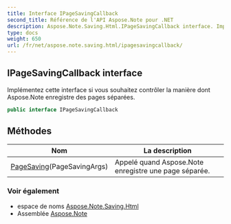 ```yaml
---
title: Interface IPageSavingCallback
second_title: Référence de l'API Aspose.Note pour .NET
description: Aspose.Note.Saving.Html.IPageSavingCallback interface. Implémentez cette interface si vous souhaitez contrôler la manière dont Aspose.Note enregistre des pages séparées.
type: docs
weight: 650
url: /fr/net/aspose.note.saving.html/ipagesavingcallback/
---
```

## IPageSavingCallback interface

Implémentez cette interface si vous souhaitez contrôler la manière dont Aspose.Note enregistre des pages séparées.

```csharp
public interface IPageSavingCallback
```

## Méthodes

| Nom | La description |
| --- | --- |
| [PageSaving](../../aspose.note.saving.html/ipagesavingcallback/pagesaving/)(PageSavingArgs) | Appelé quand Aspose.Note enregistre une page séparée. |

### Voir également

* espace de noms [Aspose.Note.Saving.Html](../../aspose.note.saving.html/)
* Assemblée [Aspose.Note](../../)


